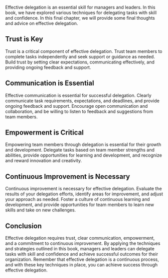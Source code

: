 
Effective delegation is an essential skill for managers and leaders. In this book, we have explored various techniques for delegating tasks with skill and confidence. In this final chapter, we will provide some final thoughts and advice on effective delegation.

Trust is Key
------------

Trust is a critical component of effective delegation. Trust team members to complete tasks independently and seek support or guidance as needed. Build trust by setting clear expectations, communicating effectively, and providing ongoing feedback and support.

Communication is Essential
--------------------------

Effective communication is essential for successful delegation. Clearly communicate task requirements, expectations, and deadlines, and provide ongoing feedback and support. Encourage open communication and collaboration, and be willing to listen to feedback and suggestions from team members.

Empowerment is Critical
-----------------------

Empowering team members through delegation is essential for their growth and development. Delegate tasks based on team member strengths and abilities, provide opportunities for learning and development, and recognize and reward innovation and creativity.

Continuous Improvement is Necessary
-----------------------------------

Continuous improvement is necessary for effective delegation. Evaluate the results of your delegation efforts, identify areas for improvement, and adjust your approach as needed. Foster a culture of continuous learning and development, and provide opportunities for team members to learn new skills and take on new challenges.

Conclusion
----------

Effective delegation requires trust, clear communication, empowerment, and a commitment to continuous improvement. By applying the techniques and strategies outlined in this book, managers and leaders can delegate tasks with skill and confidence and achieve successful outcomes for their organization. Remember that effective delegation is a continuous process, and with these key techniques in place, you can achieve success through effective delegation.
